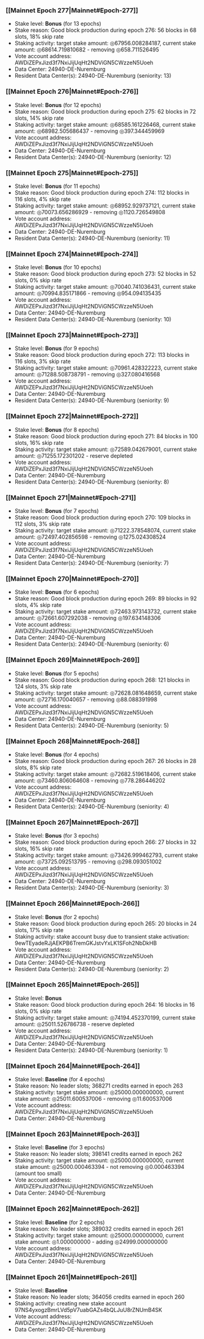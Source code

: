 ### [[Mainnet Epoch 277|Mainnet#Epoch-277]]
* Stake level: **Bonus** (for 13 epochs)
* Stake reason: Good block production during epoch 276: 56 blocks in 68 slots, 18% skip rate
* Staking activity: target stake amount: ◎67956.008284187, current stake amount: ◎68614.719810682 - removing ◎658.711526495
* Vote account address: AWDiZEPxJizd3f7NxiJijUqHt2NDViGN5CWzzeN5Uoeh
* Data Center: 24940-DE-Nuremburg
* Resident Data Center(s): 24940-DE-Nuremburg (seniority: 13)
### [[Mainnet Epoch 276|Mainnet#Epoch-276]]
* Stake level: **Bonus** (for 12 epochs)
* Stake reason: Good block production during epoch 275: 62 blocks in 72 slots, 14% skip rate
* Staking activity: target stake amount: ◎68585.161226468, current stake amount: ◎68982.505686437 - removing ◎397.344459969
* Vote account address: AWDiZEPxJizd3f7NxiJijUqHt2NDViGN5CWzzeN5Uoeh
* Data Center: 24940-DE-Nuremburg
* Resident Data Center(s): 24940-DE-Nuremburg (seniority: 12)
### [[Mainnet Epoch 275|Mainnet#Epoch-275]]
* Stake level: **Bonus** (for 11 epochs)
* Stake reason: Good block production during epoch 274: 112 blocks in 116 slots, 4% skip rate
* Staking activity: target stake amount: ◎68952.929737121, current stake amount: ◎70073.656286929 - removing ◎1120.726549808
* Vote account address: AWDiZEPxJizd3f7NxiJijUqHt2NDViGN5CWzzeN5Uoeh
* Data Center: 24940-DE-Nuremburg
* Resident Data Center(s): 24940-DE-Nuremburg (seniority: 11)
### [[Mainnet Epoch 274|Mainnet#Epoch-274]]
* Stake level: **Bonus** (for 10 epochs)
* Stake reason: Good block production during epoch 273: 52 blocks in 52 slots, 0% skip rate
* Staking activity: target stake amount: ◎70040.741036431, current stake amount: ◎70994.835171866 - removing ◎954.094135435
* Vote account address: AWDiZEPxJizd3f7NxiJijUqHt2NDViGN5CWzzeN5Uoeh
* Data Center: 24940-DE-Nuremburg
* Resident Data Center(s): 24940-DE-Nuremburg (seniority: 10)
### [[Mainnet Epoch 273|Mainnet#Epoch-273]]
* Stake level: **Bonus** (for 9 epochs)
* Stake reason: Good block production during epoch 272: 113 blocks in 116 slots, 3% skip rate
* Staking activity: target stake amount: ◎70961.428322223, current stake amount: ◎71288.508738791 - removing ◎327.080416568
* Vote account address: AWDiZEPxJizd3f7NxiJijUqHt2NDViGN5CWzzeN5Uoeh
* Data Center: 24940-DE-Nuremburg
* Resident Data Center(s): 24940-DE-Nuremburg (seniority: 9)
### [[Mainnet Epoch 272|Mainnet#Epoch-272]]
* Stake level: **Bonus** (for 8 epochs)
* Stake reason: Good block production during epoch 271: 84 blocks in 100 slots, 16% skip rate
* Staking activity: target stake amount: ◎72589.042679001, current stake amount: ◎71255.172301202 - reserve depleted
* Vote account address: AWDiZEPxJizd3f7NxiJijUqHt2NDViGN5CWzzeN5Uoeh
* Data Center: 24940-DE-Nuremburg
* Resident Data Center(s): 24940-DE-Nuremburg (seniority: 8)
### [[Mainnet Epoch 271|Mainnet#Epoch-271]]
* Stake level: **Bonus** (for 7 epochs)
* Stake reason: Good block production during epoch 270: 109 blocks in 112 slots, 3% skip rate
* Staking activity: target stake amount: ◎71222.378548074, current stake amount: ◎72497.402856598 - removing ◎1275.024308524
* Vote account address: AWDiZEPxJizd3f7NxiJijUqHt2NDViGN5CWzzeN5Uoeh
* Data Center: 24940-DE-Nuremburg
* Resident Data Center(s): 24940-DE-Nuremburg (seniority: 7)
### [[Mainnet Epoch 270|Mainnet#Epoch-270]]
* Stake level: **Bonus** (for 6 epochs)
* Stake reason: Good block production during epoch 269: 89 blocks in 92 slots, 4% skip rate
* Staking activity: target stake amount: ◎72463.973143732, current stake amount: ◎72661.607292038 - removing ◎197.634148306
* Vote account address: AWDiZEPxJizd3f7NxiJijUqHt2NDViGN5CWzzeN5Uoeh
* Data Center: 24940-DE-Nuremburg
* Resident Data Center(s): 24940-DE-Nuremburg (seniority: 6)
### [[Mainnet Epoch 269|Mainnet#Epoch-269]]
* Stake level: **Bonus** (for 5 epochs)
* Stake reason: Good block production during epoch 268: 121 blocks in 124 slots, 3% skip rate
* Staking activity: target stake amount: ◎72628.081648659, current stake amount: ◎72716.170040657 - removing ◎88.088391998
* Vote account address: AWDiZEPxJizd3f7NxiJijUqHt2NDViGN5CWzzeN5Uoeh
* Data Center: 24940-DE-Nuremburg
* Resident Data Center(s): 24940-DE-Nuremburg (seniority: 5)
### [[Mainnet Epoch 268|Mainnet#Epoch-268]]
* Stake level: **Bonus** (for 4 epochs)
* Stake reason: Good block production during epoch 267: 26 blocks in 28 slots, 8% skip rate
* Staking activity: target stake amount: ◎72682.519618406, current stake amount: ◎73460.806064608 - removing ◎778.286446202
* Vote account address: AWDiZEPxJizd3f7NxiJijUqHt2NDViGN5CWzzeN5Uoeh
* Data Center: 24940-DE-Nuremburg
* Resident Data Center(s): 24940-DE-Nuremburg (seniority: 4)
### [[Mainnet Epoch 267|Mainnet#Epoch-267]]
* Stake level: **Bonus** (for 3 epochs)
* Stake reason: Good block production during epoch 266: 27 blocks in 32 slots, 16% skip rate
* Staking activity: target stake amount: ◎73426.999462793, current stake amount: ◎73725.092513795 - removing ◎298.093051002
* Vote account address: AWDiZEPxJizd3f7NxiJijUqHt2NDViGN5CWzzeN5Uoeh
* Data Center: 24940-DE-Nuremburg
* Resident Data Center(s): 24940-DE-Nuremburg (seniority: 3)
### [[Mainnet Epoch 266|Mainnet#Epoch-266]]
* Stake level: **Bonus** (for 2 epochs)
* Stake reason: Good block production during epoch 265: 20 blocks in 24 slots, 17% skip rate
* Staking activity: stake account busy due to transient stake activation: 9ewTEyadeRJjAEKPB6TremGKJstvYxLK1SFoh2NbDkHB
* Vote account address: AWDiZEPxJizd3f7NxiJijUqHt2NDViGN5CWzzeN5Uoeh
* Data Center: 24940-DE-Nuremburg
* Resident Data Center(s): 24940-DE-Nuremburg (seniority: 2)
### [[Mainnet Epoch 265|Mainnet#Epoch-265]]
* Stake level: **Bonus**
* Stake reason: Good block production during epoch 264: 16 blocks in 16 slots, 0% skip rate
* Staking activity: target stake amount: ◎74194.452370199, current stake amount: ◎25011.526786738 - reserve depleted
* Vote account address: AWDiZEPxJizd3f7NxiJijUqHt2NDViGN5CWzzeN5Uoeh
* Data Center: 24940-DE-Nuremburg
* Resident Data Center(s): 24940-DE-Nuremburg (seniority: 1)
### [[Mainnet Epoch 264|Mainnet#Epoch-264]]
* Stake level: **Baseline** (for 4 epochs)
* Stake reason: No leader slots; 368271 credits earned in epoch 263
* Staking activity: target stake amount: ◎25000.000000000, current stake amount: ◎25011.600537006 - removing ◎11.600537006
* Vote account address: AWDiZEPxJizd3f7NxiJijUqHt2NDViGN5CWzzeN5Uoeh
* Data Center: 24940-DE-Nuremburg
### [[Mainnet Epoch 263|Mainnet#Epoch-263]]
* Stake level: **Baseline** (for 3 epochs)
* Stake reason: No leader slots; 398141 credits earned in epoch 262
* Staking activity: target stake amount: ◎25000.000000000, current stake amount: ◎25000.000463394 - not removing ◎0.000463394 (amount too small)
* Vote account address: AWDiZEPxJizd3f7NxiJijUqHt2NDViGN5CWzzeN5Uoeh
* Data Center: 24940-DE-Nuremburg
### [[Mainnet Epoch 262|Mainnet#Epoch-262]]
* Stake level: **Baseline** (for 2 epochs)
* Stake reason: No leader slots; 389032 credits earned in epoch 261
* Staking activity: target stake amount: ◎25000.000000000, current stake amount: ◎1.000000000 - adding ◎24999.000000000
* Vote account address: AWDiZEPxJizd3f7NxiJijUqHt2NDViGN5CWzzeN5Uoeh
* Data Center: 24940-DE-Nuremburg
### [[Mainnet Epoch 261|Mainnet#Epoch-261]]
* Stake level: **Baseline**
* Stake reason: No leader slots; 364056 credits earned in epoch 260
* Staking activity: creating new stake account 97NS4yxogzBmrLVd5pV7uabGAZs4bQLJuU8rZNUmB4SK
* Vote account address: AWDiZEPxJizd3f7NxiJijUqHt2NDViGN5CWzzeN5Uoeh
* Data Center: 24940-DE-Nuremburg